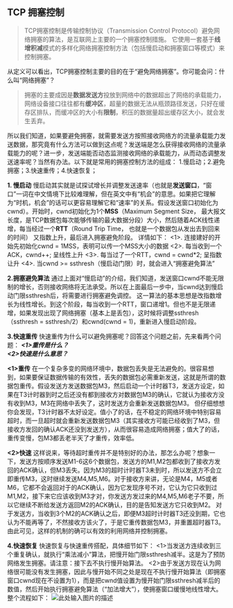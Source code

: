 ## TCP 拥塞控制

> TCP拥塞控制是传输控制协议（Transmission Control Protocol）避免网络拥塞的算法，是互联网上主要的一个拥塞控制措施。 它使用一套基于**线增积减**模式的多样化网络拥塞控制方法（包括慢启动和拥塞窗口等模式）来控制拥塞。 

从定义可以看出，TCP拥塞控制主要的目的在于“避免网络拥塞”。你可能会问：什么叫“网络拥塞”？

> 拥塞的主要成因是**数据发送方**投放到网络中的数据超出了网络的承载能力，网络设备接口往往都有**缓冲区**，超量的数据无法从瓶颈路径发送，只好在缓存区排队，而缓冲区的大小有**限制**，积压的数据量超出缓存区大小，就会发生丢弃。

所以我们知道，如果要避免拥塞，就需要发送方按照接收网络方的流量承载能力发送数据，那究竟有什么方法可以做到这点呢？发送端是怎么获得接收网络的流量承载能力的呢？进一步，发送端能否动态监测接收网络的承载能力，从而动态调整发送速率呢？当然有办法。以下就是常用的拥塞控制方法的组成：
1.慢启动；2.避免拥塞；3.快速重传；4.快速恢复；

 **1. 慢启动**
慢启动其实就是试探试增长并调整发送速率（也就是**发送窗口**，“窗口”一词在中文情境下比较难理解，但在英文中有“机会”的意思。如果把它理解为“时机，机会”的话可以更容易理解它和“速率”的关系。假设发送窗口初始化为cwnd）。开始时，cwnd初始化为1个**MSS**（Maximum Segment Size， 最大报文长度，是TCP数据包每次能够传输的最大数据分段）大小，然后随着ACK线性递增，每当经过一个**RTT**（Round Trip Time， 也就是一个数据包从发出去到回来的时间） 又指数上升，最后进入拥塞避免阶段。
详情如下：
<1>. 连接建好的开始先初始化cwnd = 1MSS，表明可以传一个MSS大小的数据
<2>. 每当收到一个ACK，cwnd++; 呈线性上升
<3>. 每当过了一个RTT，cwnd = cwnd*2; 呈指数让升
<4>. 当cwnd >= ssthresh（慢启动门限）时，就会进入“拥塞避免算法”

**2.拥塞避免算法**
通过上面对“慢启动”的介绍，我们知道，发送窗口cwnd不能无限制的增长，否则接收网络将无法承受。所以在上面最后一步中，当cwnd达到慢启动门限ssthresh后，将需要进行拥塞避免调控。
这一算法的基本思想是改指数增长为线性增长。到这个阶段，每当收到一个RTT，窗口递增1。但也不是无限递增，如果发现出现了网络拥塞（基本上是丢包），这时候将调整ssthresh（ssthresh = ssthresh/2）和cwnd(cwnd = 1)，重新进入慢启动阶段。

**3.快速重传**
快速重传为什么可以避免拥塞呢？回答这个问题之前，先来看两个问题：
***<1>重传是什么？  
<2>快速是什么意思？***

**<1>重传**
在一个复杂多变的网络环境中，数据包丢失是无法避免的。很容易想到，如果要保证数据传输的有效性，丢失的数据包必需重新发送，这就是所谓的数据包重传。假设发送方发送数据包M3，然后启动一个计时器T3，发送方设定，如果在T3计时器到时之后还没有都到接收方对数据包M3的确认，它就认为接收方没有收到M3，M3在网络中丢失了，这时发送方会重新发送数据包M3。
    但仔细想想你会发现，T3计时器不太好设定。值小了的话，在不稳定的网络环境中特别容易超时，而一旦超时就会重新发送数据包M3（其实接收方可能已经收到了M3，但接收方发回的确认ACK还没到发送方），从而很容易造成网络拥塞；值大了的话，重传变慢，包M3都丢老半天了才重传，效率低。
    
**<2>快速**
    这样说来，等待超时重传并不是特别好的办法，那怎么办呢？想象一下，发送方按顺序发送M1-6这6个数据包，发送方的M1,M2包都收到了接收方发回的ACK确认，但M3丢失。因为M3的超时计时器T3未到时，所以发送方不会立即重传M3，这时继续发送M4,M5,M6。对于接收方来讲，无论是M4，M5或者M6，它都不会返回对于的ACK确认，因为它发现序号不对，它认为它只收到过M1,M2，接下来它应该收到M3才对，你发送方发过来的M4,M5,M6老子不要，所以它继续不断给发送方返回M2的ACK确认，目的是告知发送方它只收到M2。
   对于发送方，当收到3个M2的ACK确认之后，即便M3超时计时器T3还没到期，它也认为不能再等了，不然接收方该火了，于是它重传数据包M3，并重置超时器T3。
   由此可见，这样的机制的确可以有效的利用网络并控制拥塞。

**4.快速恢复**
快速恢复与快速重传搭配，具体细节如下：
<1>当发送方连续收到三个重复确认，就执行“乘法减小”算法，把慢开始门限ssthresh减半。这是为了预防网络发生拥塞。请注意：接下去不执行慢开始算法。
 <2>由于发送方现在认为网络很可能没有发生拥塞，因此与慢开始不同之处是现在不执行慢开始算法（即拥塞窗口cwnd现在不设置为1），而是把cwnd值设置为慢开始门限ssthresh减半后的数值，然后开始执行拥塞避免算法（“加法增大”），使拥塞窗口缓慢地线性增大。
整个流程如下：
![此处输入图片的描述][2]



  
  [2]: https://img-blog.csdn.net/20160809212906466